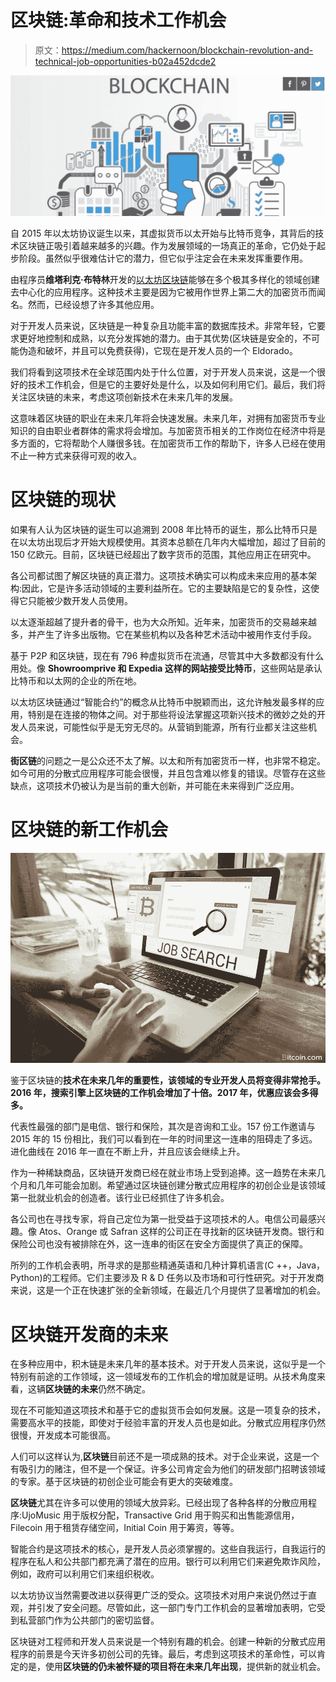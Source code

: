 # 区块链:革命和技术工作机会

> 原文：<https://medium.com/hackernoon/blockchain-revolution-and-technical-job-opportunities-b02a452dcde2>

![](img/946124667d59b95eaca6bdff95f2edf0.png)

自 2015 年以太坊协议诞生以来，其虚拟货币以太开始与比特币竞争，其背后的技术区块链正吸引着越来越多的兴趣。作为发展领域的一场真正的革命，它仍处于起步阶段。虽然似乎很难估计它的潜力，但它似乎注定会在未来发挥重要作用。

由程序员**维塔利克·布特林**开发的[以太坊区块链](https://hackernoon.com/the-ethereum-blockchain-size-has-exceeded-1tb-and-yes-its-an-issue-2b650b5f4f62)能够在多个极其多样化的领域创建去中心化的应用程序。这种技术主要是因为它被用作世界上第二大的加密货币而闻名。然而，已经设想了许多其他应用。

对于开发人员来说，区块链是一种复杂且功能丰富的数据库技术。非常年轻，它要求更好地控制和成熟，以充分发挥她的潜力。由于其优势(区块链是安全的，不可能伪造和破坏，并且可以免费获得)，它现在是开发人员的一个 Eldorado。

我们将看到这项技术在全球范围内处于什么位置，对于开发人员来说，这是一个很好的技术工作机会，但是它的主要好处是什么，以及如何利用它们。最后，我们将关注区块链的未来，考虑这项创新技术在未来几年的发展。

这意味着区块链的职业在未来几年将会快速发展。未来几年，对拥有加密货币专业知识的自由职业者群体的需求将会增加。与加密货币相关的工作岗位在经济中将是多方面的，它将帮助个人赚很多钱。在加密货币工作的帮助下，许多人已经在使用不止一种方式来获得可观的收入。

# **区块链的现状**

如果有人认为区块链的诞生可以追溯到 2008 年比特币的诞生，那么比特币只是在以太坊出现后才开始大规模使用。其资本总额在几年内大幅增加，超过了目前的 150 亿欧元。目前，区块链已经超出了数字货币的范围，其他应用正在研究中。

各公司都试图了解区块链的真正潜力。这项技术确实可以构成未来应用的基本架构:因此，它是许多活动领域的主要利益所在。它的主要缺陷是它的复杂性，这使得它只能被少数开发人员使用。

以太逐渐超越了提升者的骨干，也为大众所知。近年来，加密货币的交易越来越多，并产生了许多出版物。它在某些机构以及各种艺术活动中被用作支付手段。

基于 P2P 和区块链，现在有 796 种虚拟货币在流通，尽管其中大多数都没有什么用处。像 **Showroomprive 和 Expedia 这样的网站接受比特币**，这些网站是承认比特币和以太网的企业的所在地。

以太坊区块链通过“智能合约”的概念从比特币中脱颖而出，这允许触发最多样的应用，特别是在连接的物体之间。对于那些将设法掌握这项新兴技术的微妙之处的开发人员来说，可能性似乎是无穷无尽的。从营销到能源，所有行业都关注这些机会。

**街区链**的问题之一是公众还不太了解。以太和所有加密货币一样，也非常不稳定。如今可用的分散式应用程序可能会很慢，并且包含难以修复的错误。尽管存在这些缺点，这项技术仍被认为是当前的重大创新，并可能在未来得到广泛应用。

# **区块链的新工作机会**

![](img/13b4814213429b6352bb9236677854d9.png)

鉴于区块链的**技术在未来几年的重要性，该领域的专业开发人员将变得非常抢手。2016 年，搜索引擎上区块链的工作机会增加了十倍。2017 年，优惠应该会多得多。**

代表性最强的部门是电信、银行和保险，其次是咨询和工业。157 份工作邀请与 2015 年的 15 份相比，我们可以看到在一年的时间里这一连串的阻碍走了多远。进化曲线在 2016 年一直在不断上升，并且应该会继续上升。

作为一种稀缺商品，区块链开发商已经在就业市场上受到追捧。这一趋势在未来几个月和几年可能会加剧。希望通过区块链创建分散式应用程序的初创企业是该领域第一批就业机会的创造者。该行业已经抓住了许多机会。

各公司也在寻找专家，将自己定位为第一批受益于这项技术的人。电信公司最感兴趣。像 Atos、Orange 或 Safran 这样的公司正在寻找新的区块链开发商。银行和保险公司也没有被排除在外，这一连串的街区在安全方面提供了真正的保障。

所列的工作机会表明，所寻求的是那些精通英语和几种计算机语言(C ++，Java，Python)的工程师。它们主要涉及 R & D 任务以及市场和可行性研究。对于开发商来说，这是一个正在快速扩张的全新领域，在最近几个月提供了显著增加的机会。

# **区块链开发商的未来**

在多种应用中，积木链是未来几年的基本技术。对于开发人员来说，这似乎是一个特别有前途的工作领域，这一领域发布的工作机会的增加就是证明。从技术角度来看，这辆**区块链的未来**仍然不确定。

现在不可能知道这项技术和基于它的虚拟货币会如何发展。这是一项复杂的技术，需要高水平的技能，即使对于经验丰富的开发人员也是如此。分散式应用程序仍然很慢，开发成本可能很高。

人们可以这样认为,**区块链**目前还不是一项成熟的技术。对于企业来说，这是一个有吸引力的赌注，但不是一个保证。许多公司肯定会为他们的研发部门招聘该领域的专家。基于区块链的初创企业可能会有更大的突破难度。

**区块链**尤其在许多可以使用的领域大放异彩。已经出现了各种各样的分散应用程序:UjoMusic 用于版权分配，Transactive Grid 用于购买和出售能源信用，Filecoin 用于租赁存储空间，Initial Coin 用于筹资，等等。

智能合约是这项技术的核心，是开发人员必须掌握的。这些自我运行，自我运行的程序在私人和公共部门都充满了潜在的应用。银行可以利用它们来避免欺诈风险，例如，政府可以利用它们来组织税收。

以太坊协议当然需要改进以获得更广泛的受众。这项技术对用户来说仍然过于直观，并引发了安全问题。尽管如此，这一部门专门工作机会的显著增加表明，它受到私营部门作为公共部门的密切监督。

区块链对工程师和开发人员来说是一个特别有趣的机会。创建一种新的分散式应用程序的前景是今天许多初创公司的先锋。最后，考虑到这项技术的革命性，可以肯定的是，使用**区块链的仍未被怀疑的项目将在未来几年出现**，提供新的就业机会。
